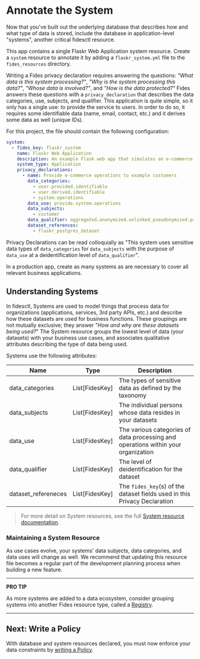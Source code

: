 # Annotate the System

Now that you've built out the underlying database that describes how and what type of data is stored, include the database in application-level "systems", another critical fidesctl resource.

This app contains a single Flaskr Web Application system resource. Create a `system` resource to annotate it by adding a `flaskr_system.yml` file to the `fides_resources` directory.

Writing a Fides privacy declaration requires answering the questions: _"What data is this system processing?"_, _"Why is the system processing this data?"_, _"Whose data is involved?"_, and _"How is the data protected?"_ Fides answers these questions with a `privacy_declaration` that describes the data categories, use, subjects, and qualifier. This application is quite simple, so it only has a single use: to provide the service to users. In order to do so, it requires some identifiable data (name, email, contact, etc.) and it derives some data as well (unique IDs).

For this project, the file should contain the following configuration:

```yml
system:
  - fides_key: flaskr_system
    name: Flaskr Web Application
    description: An example Flask web app that simulates an e-commerce application
    system_type: Application
    privacy_declarations:
      - name: Provide e-commerce operations to example customers
        data_categories:
          - user.provided.identifiable
          - user.derived.identifiable
          - system.operations
        data_use: provide.system.operations
        data_subjects:
          - customer
        data_qualifier: aggregated.anonymized.unlinked_pseudonymized.pseudonymized.identified
        dataset_references:
          - flaskr_postgres_dataset
```

Privacy Declarations can be read colloquially as "This system uses sensitive data types of `data_categories` for `data_subjects` with the purpose of `data_use` at a deidentification level of `data_qualifier`".

In a production app, create as many systems as are necessary to cover all relevant business applications.

## Understanding Systems

In fidesctl, Systems are used to model things that process data for organizations (applications, services, 3rd party APIs, etc.) and describe how these datasets are used for business functions. These groupings are not mutually exclusive; they answer "_How and why are these datasets being used?_" The System resource groups the lowest level of data (your datasets) with your business use cases, and associates qualitative attributes describing the type of data being used.

Systems use the following attributes:

| Name | Type | Description |
| --- | --- | --- |
| data_categories | List[FidesKey] | The types of sensitive data as defined by the taxonomy |
| data_subjects | List[FidesKey] | The individual persons whose data resides in your datasets |
| data_use | List[FidesKey] | The various categories of data processing and operations within your organization |
| data_qualifier | List[FidesKey] | The level of deidentification for the dataset |
| dataset_refereneces | List[FidesKey] | The `fides_key`(s) of the dataset fields used in this Privacy Declaration |

> For more detail on System resources, see the full [System resource documentation](../language/resources/system.md).

### Maintaining a System Resource

As use cases evolve, your systems' data subjects, data categories, and data uses will change as well. We recommend that updating this resource file becomes a regular part of the development planning process when building a new feature.

---

**PRO TIP**

As more systems are added to a data ecosystem, consider grouping systems into another Fides resource type, called a [Registry](../language/resources/registry.md).

---

## Next: Write a Policy

With database and system resources declared, you must now enforce your data constraints by [writing a Policy](policy.md).

